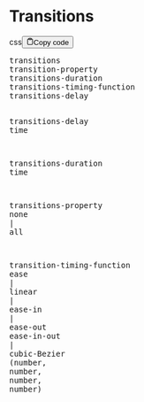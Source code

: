 <h1>Transitions</h1>
<div class="code-element"><div class="lang-line"><text>css</text><button class="copy-button" onclick="copyCode(this)"><svg stroke="currentColor" fill="none" stroke-width="2" viewBox="0 0 24 24" stroke-linecap="round" stroke-linejoin="round" class="h-4 w-4" height="1em" width="1em" xmlns="http://www.w3.org/2000/svg"><path d="M16 4h2a2 2 0 0 1 2 2v14a2 2 0 0 1-2 2H6a2 2 0 0 1-2-2V6a2 2 0 0 1 2-2h2"></path><rect x="8" y="2" width="8" height="4" rx="1" ry="1"></rect></svg><text>Copy code</text></button></div><div class="code"><div class="highlight"><pre><span></span><span class="nt">transitions</span>
<span class="nt">transition-property</span>
<span class="nt">transitions-duration</span>
<span class="nt">transitions-timing-function</span>
<span class="nt">transitions-delay</span>

<span class="nt">transitions-delay</span>
<span class="nt">time</span>

<span class="nt">transitions-duration</span>
<span class="nt">time</span>

<span class="nt">transitions-property</span>
<span class="nt">none</span><span class="w"> </span><span class="o">|</span><span class="w"> </span><span class="nt">all</span>

<span class="nt">transition-timing-function</span>
<span class="nt">ease</span><span class="w"> </span><span class="o">|</span><span class="w"> </span><span class="nt">linear</span><span class="w"> </span><span class="o">|</span><span class="w"> </span><span class="nt">ease-in</span><span class="w"> </span><span class="o">|</span><span class="w"> </span><span class="nt">ease-out</span>
<span class="nt">ease-in-out</span><span class="w"> </span><span class="o">|</span><span class="w"> </span><span class="nt">cubic-Bezier</span>
<span class="o">(</span><span class="nt">number</span><span class="o">,</span><span class="w"> </span><span class="nt">number</span><span class="o">,</span><span class="w"> </span><span class="nt">number</span><span class="o">,</span><span class="w"> </span><span class="nt">number</span><span class="o">)</span>
</pre></div></div></div>